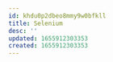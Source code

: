 ```yaml
---
id: khdu0p2dbeo8mmy9w0bfkll
title: Selenium
desc: ''
updated: 1655912303353
created: 1655912303353
---
```


